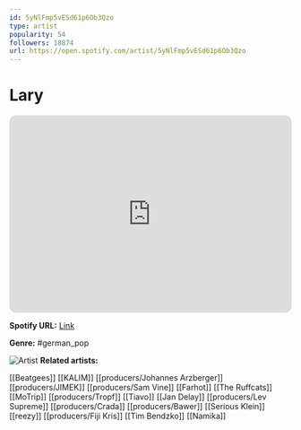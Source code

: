 ```yaml
---
id: 5yNlFmp5vESd61p6Ob3Qzo
type: artist
popularity: 54
followers: 18874
url: https://open.spotify.com/artist/5yNlFmp5vESd61p6Ob3Qzo
---
```

# Lary

<iframe style="border-radius:12px" src="https://open.spotify.com/embed/artist/5yNlFmp5vESd61p6Ob3Qzo" width="100%" height="352" frameBorder="0" allowfullscreen="" allow="autoplay; clipboard-write; encrypted-media; fullscreen; picture-in-picture" loading="lazy"></iframe>

**Spotify URL:** [Link](https://open.spotify.com/artist/5yNlFmp5vESd61p6Ob3Qzo)

**Genre:**  #german_pop

![Artist](https://i.scdn.co/image/ab6761610000e5ebbac220ef0e514574b418c036)
**Related artists:**

[[Beatgees]]
[[KALIM]]
[[producers/Johannes Arzberger]]
[[producers/JIMEK]]
[[producers/Sam Vine]]
[[Farhot]]
[[The Ruffcats]]
[[MoTrip]]
[[producers/Tropf]]
[[Tiavo]]
[[Jan Delay]]
[[producers/Lev Supreme]]
[[producers/Crada]]
[[producers/Bawer]]
[[Serious Klein]]
[[reezy]]
[[producers/Fiji Kris]]
[[Tim Bendzko]]
[[Namika]]
